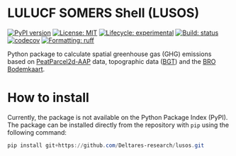 # LULUCF SOMERS Shell (LUSOS)
[![PyPI version](https://img.shields.io/pypi/v/geost.svg)](https://pypi.org/project/lulucf-somers)
[![License: MIT](https://img.shields.io/pypi/l/imod)](https://choosealicense.com/licenses/mit)
[![Lifecycle: experimental](https://lifecycle.r-lib.org/articles/figures/lifecycle-experimental.svg)](https://lifecycle.r-lib.org/articles/stages.html)
[![Build: status](https://img.shields.io/github/actions/workflow/status/deltares-research/lusos/ci.yml)](https://github.com/Deltares-research/lusos/actions)
[![codecov](https://codecov.io/gh/Deltares-research/lusos/graph/badge.svg?token=HCNGLWTQ2H)](https://codecov.io/gh/Deltares-research/lusos)
[![Formatting: ruff](https://img.shields.io/endpoint?url=https://raw.githubusercontent.com/astral-sh/ruff/main/assets/badge/v2.json)](https://github.com/charliermarsh/ruff)

Python package to calculate spatial greenhouse gas (GHG) emissions based on [PeatParcel2d-AAP](https://github.com/Deltares-research/PeatParcel2d-AAP) data, topographic data ([BGT](https://www.pdok.nl/introductie/-/article/basisregistratie-grootschalige-topografie-bgt-)) and the [BRO Bodemkaart](https://www.pdok.nl/-/de-services-voor-de-bro-datasets-bodemkaart-en-geomorfologische-kaart-zijn-vernieuwd).


# How to install
Currently, the package is not available on the Python Package Index (PyPI). The package can be installed directly from the repository with `pip` using the following command:

```powershell
pip install git+https://github.com/Deltares-research/lusos.git
```
